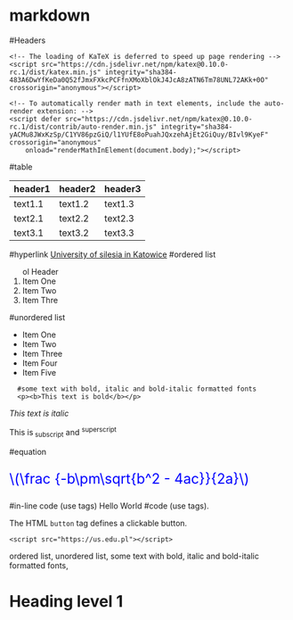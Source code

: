 # markdown
#Headers
<!DOCTYPE html>
<html lang="en">
  <head>
    <meta charset="UTF-8" />
    <meta name="description" content="Free Web tutorials">
    <meta name="keywords" content="HTML, CSS, JavaScript">
    <meta http-equiv="X-UA-Compatible" content="IE=edge" />
    <meta name="viewport" content="width=device-width, initial-scale=1.0" />
    <meta name="author" content="John Doe">
    <title>Document</title>
    <link href="styles.css" rel="stylesheet" />
    <link rel="stylesheet" href="https://cdn.jsdelivr.net/npm/katex@0.10.0-rc.1/dist/katex.min.css" integrity="sha384-D+9gmBxUQogRLqvARvNLmA9hS2x//eK1FhVb9PiU86gmcrBrJAQT8okdJ4LMp2uv" crossorigin="anonymous">

    <!-- The loading of KaTeX is deferred to speed up page rendering -->
    <script src="https://cdn.jsdelivr.net/npm/katex@0.10.0-rc.1/dist/katex.min.js" integrity="sha384-483A6DwYfKeDa0Q52fJmxFXkcPCFfnXMoXblOkJ4JcA8zATN6Tm78UNL72AKk+0O" crossorigin="anonymous"></script>

    <!-- To automatically render math in text elements, include the auto-render extension: -->
    <script defer src="https://cdn.jsdelivr.net/npm/katex@0.10.0-rc.1/dist/contrib/auto-render.min.js" integrity="sha384-yACMu8JWxKzSp/C1YV86pzGiQ/l1YUfE8oPuahJQxzehAjEt2GiQuy/BIvl9KyeF" crossorigin="anonymous"
        onload="renderMathInElement(document.body);"></script>
  </head>
    <body>
      #table
    <table>
  <thead>
    <tr>
      <th>header1</th>
      <th>header2</th>
      <th>header3</th>
    </tr>
   </thead>
   <tbody>
     <tr>
       <td>text1.1</td>
       <td>text1.2</td>
       <td>text1.3</td>
     </tr>
     <tr>
       <td>text2.1</td>
       <td>text2.2</td>
       <td>text2.3</td>
     </tr>
     <tr>
       <td>text3.1</td>
       <td>text3.2</td>
       <td>text3.3</td>
     </tr>
     <tr>
     </tr>
  </tbody>
</table>
      #hyperlink
      <a href="/html/default.asp">University of silesia in Katowice</a>
      #ordered list
      <ol>
  <lh>ol Header</lh>
  <li>Item One</li>
  <li>Item Two</li>
  <li>Item Thre</li>
</ol>
      #unordered list
      <ul>
  <li>Item One</li>
  <li>Item Two</li>
  <li>Item Three</li>
  <li>Item Four</li>
  <li>Item Five</li>
</ul>
      
      #some text with bold, italic and bold-italic formatted fonts
      <p><b>This text is bold</b></p>
<p><i>This text is italic</i></p>
<p>This is<sub> subscript</sub> and <sup>superscript</sup></p>
#equation
<p style="color:blue;font-size:25px;">\(\frac {-b\pm\sqrt{b^2 - 4ac}}{2a}\)</P>
#in-line code (use tags)
<span>Hello World</span>
#code (use tags).
<p>The HTML <code>button</code> tag defines a clickable button.</p>

    <script src="https://us.edu.pl"></script>
  </body>
</html>


ordered list,
unordered list,
some text with bold, italic and bold-italic formatted fonts,
<h1>Heading level 1</h1>

